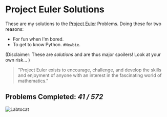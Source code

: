 # Project Euler Solutions

These are my solutions to the [Project Euler](https://projecteuler.net/) Problems. 
Doing these for two reasons: 
* For fun when I'm bored. 
* To get to know Python. `#Newbie`.

(Disclaimer: These are *solutions* and are thus major spoilers! Look at your own risk... )

> "Project Euler exists to encourage, challenge, and develop the skills and 
> enjoyment of anyone with an interest in the fascinating world of mathematics."

## Problems Completed: _41 / 572_

![Labtocat](https://octodex.github.com/images/labtocat.png)
